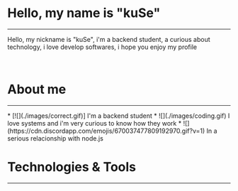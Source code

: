 # Hello, my name is "kuSe"
<hr>
<p>Hello, my nickname is "kuSe", i'm a backend student, a curious about technology, i love develop softwares, i hope you enjoy my profile</p>

<br>

# About me
<hr>
* [![](./images/correct.gif)] I'm a backend student
* ![](./images/coding.gif) I love systems and i'm very curious to know how they work
* ![](https://cdn.discordapp.com/emojis/670037477809192970.gif?v=1) In a serious relacionship with node.js

<br>

# Technologies & Tools
<hr>
<!--
**kuSeee/kuSeee** is a ✨ _special_ ✨ repository because its `README.md` (this file) appears on your GitHub profile.

Here are some ideas to get you started:

- 🔭 I’m currently working on ...
- 🌱 I’m currently learning ...
- 👯 I’m looking to collaborate on ...
- 🤔 I’m looking for help with ...
- 💬 Ask me about ...
- 📫 How to reach me: ...
- 😄 Pronouns: ...
- ⚡ Fun fact: ...
-->
